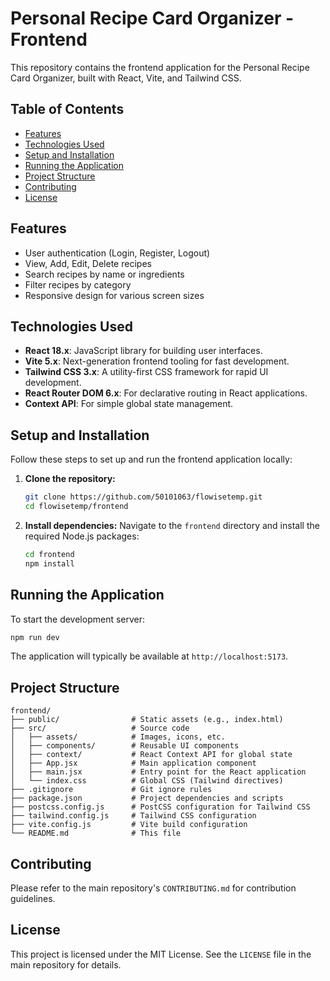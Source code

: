 # Personal Recipe Card Organizer - Frontend

This repository contains the frontend application for the Personal Recipe Card Organizer, built with React, Vite, and Tailwind CSS.

## Table of Contents

- [Features](#features)
- [Technologies Used](#technologies-used)
- [Setup and Installation](#setup-and-installation)
- [Running the Application](#running-the-application)
- [Project Structure](#project-structure)
- [Contributing](#contributing)
- [License](#license)

## Features

- User authentication (Login, Register, Logout)
- View, Add, Edit, Delete recipes
- Search recipes by name or ingredients
- Filter recipes by category
- Responsive design for various screen sizes

## Technologies Used

- **React 18.x**: JavaScript library for building user interfaces.
- **Vite 5.x**: Next-generation frontend tooling for fast development.
- **Tailwind CSS 3.x**: A utility-first CSS framework for rapid UI development.
- **React Router DOM 6.x**: For declarative routing in React applications.
- **Context API**: For simple global state management.

## Setup and Installation

Follow these steps to set up and run the frontend application locally:

1.  **Clone the repository:**
    ```bash
    git clone https://github.com/50101063/flowisetemp.git
    cd flowisetemp/frontend
    ```

2.  **Install dependencies:**
    Navigate to the `frontend` directory and install the required Node.js packages:
    ```bash
    cd frontend
    npm install
    ```

## Running the Application

To start the development server:

```bash
npm run dev
```

The application will typically be available at `http://localhost:5173`.

## Project Structure

```
frontend/
├── public/                # Static assets (e.g., index.html)
├── src/                   # Source code
│   ├── assets/            # Images, icons, etc.
│   ├── components/        # Reusable UI components
│   ├── context/           # React Context API for global state
│   ├── App.jsx            # Main application component
│   ├── main.jsx           # Entry point for the React application
│   └── index.css          # Global CSS (Tailwind directives)
├── .gitignore             # Git ignore rules
├── package.json           # Project dependencies and scripts
├── postcss.config.js      # PostCSS configuration for Tailwind CSS
├── tailwind.config.js     # Tailwind CSS configuration
├── vite.config.js         # Vite build configuration
└── README.md              # This file
```

## Contributing

Please refer to the main repository's `CONTRIBUTING.md` for contribution guidelines.

## License

This project is licensed under the MIT License. See the `LICENSE` file in the main repository for details.
